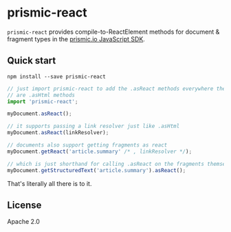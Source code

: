 prismic-react
=============

`prismic-react` provides compile-to-ReactElement methods for document & fragment types in the [prismic.io JavaScript SDK](https://github.com/prismicio/javascript-kit).

## Quick start

```
npm install --save prismic-react
```

```javascript
// just import prismic-react to add the .asReact methods everywhere there
// are .asHtml methods
import 'prismic-react';

myDocument.asReact();

// it supports passing a link resolver just like .asHtml
myDocument.asReact(linkResolver);

// documents also support getting fragments as react
myDocument.getReact('article.summary' /* , linkResolver */);

// which is just shorthand for calling .asReact on the fragments themselves
myDocument.getStructuredText('article.summary').asReact();
```

That's literally all there is to it.

## License

Apache 2.0
